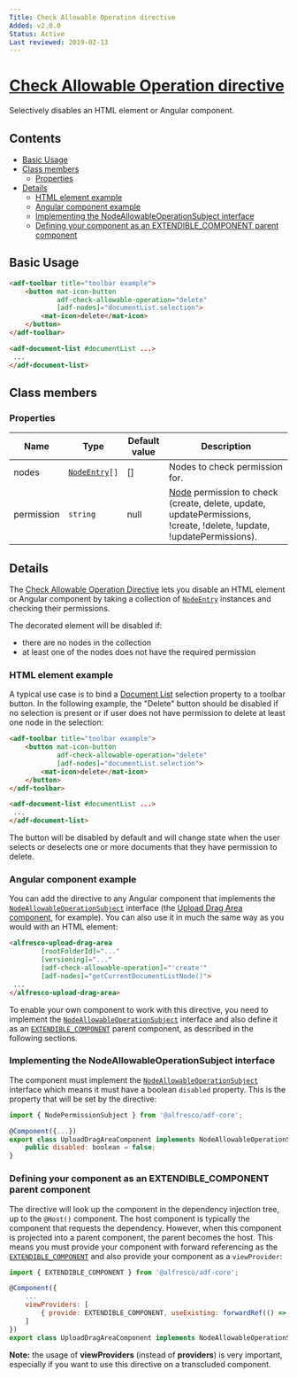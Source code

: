 ```yaml
---
Title: Check Allowable Operation directive
Added: v2.0.0
Status: Active
Last reviewed: 2019-02-13
---
```


# [Check Allowable Operation directive](../../../lib/core/directives/check-allowable-operation.directive.ts "Defined in check-allowable-operation.directive.ts")

Selectively disables an HTML element or Angular component.

## Contents

-   [Basic Usage](#basic-usage)
-   [Class members](#class-members)
    -   [Properties](#properties)
-   [Details](#details)
    -   [HTML element example](#html-element-example)
    -   [Angular component example](#angular-component-example)
    -   [Implementing the NodeAllowableOperationSubject interface](#implementing-the-nodeallowableoperationsubject-interface)
    -   [Defining your component as an EXTENDIBLE_COMPONENT parent component](#defining-your-component-as-an-extendible_component-parent-component)

## Basic Usage

```html
<adf-toolbar title="toolbar example">
    <button mat-icon-button
            adf-check-allowable-operation="delete"
            [adf-nodes]="documentList.selection">
        <mat-icon>delete</mat-icon>
    </button>
</adf-toolbar>

<adf-document-list #documentList ...>
 ...
</adf-document-list>
```

## Class members

### Properties

| Name | Type | Default value | Description |
| ---- | ---- | ------------- | ----------- |
| nodes | [`NodeEntry`](../../../node_modules/@alfresco/js-api/src/api/content-rest-api/model/nodeEntry.ts)`[]` | \[] | Nodes to check permission for. |
| permission | `string` | null | [Node](../../../node_modules/@alfresco/js-api/src/api/content-rest-api/model/node.ts) permission to check (create, delete, update, updatePermissions, !create, !delete, !update, !updatePermissions). |

## Details

The [Check Allowable Operation Directive](check-allowable-operation.directive.md) lets you disable an HTML element or Angular component
by taking a collection of [`NodeEntry`](../../../node_modules/@alfresco/js-api/src/api/content-rest-api/model/nodeEntry.ts) instances and checking their permissions.

The decorated element will be disabled if:

-   there are no nodes in the collection
-   at least one of the nodes does not have the required permission

### HTML element example

A typical use case is to bind a [Document List](../../content-services/document-list.component.md)
selection property to a toolbar button. In the following example, the "Delete" button should
be disabled if no selection is present or if user does not have permission to delete at least one node in the selection:

```html
<adf-toolbar title="toolbar example">
    <button mat-icon-button
            adf-check-allowable-operation="delete"
            [adf-nodes]="documentList.selection">
        <mat-icon>delete</mat-icon>
    </button>
</adf-toolbar>

<adf-document-list #documentList ...>
 ...
</adf-document-list>
```

The button will be disabled by default and will change state when the user selects or deselects
one or more documents that they have permission to delete.

### Angular component example

You can add the directive to any Angular component that implements the [`NodeAllowableOperationSubject`](../../../lib/core/directives/check-allowable-operation.directive.ts)
interface (the [Upload Drag Area component](../../content-services/upload-drag-area.component.md),
for example). You can also use it in much the same way as you would with an HTML element:

```html
<alfresco-upload-drag-area
        [rootFolderId]="..."
        [versioning]="..."
        [adf-check-allowable-operation]="'create'"
        [adf-nodes]="getCurrentDocumentListNode()">
 ...
</alfresco-upload-drag-area>
```

To enable your own component to work with this directive, you need to implement the
[`NodeAllowableOperationSubject`](../../../lib/core/directives/check-allowable-operation.directive.ts) interface and also define it as an
[`EXTENDIBLE_COMPONENT`](../../lib/core/interface/injection.tokens.ts)
parent component,
as described in the following sections.

### Implementing the NodeAllowableOperationSubject interface

The component must implement the [`NodeAllowableOperationSubject`](../../../lib/core/directives/check-allowable-operation.directive.ts) interface which means it must have a
boolean `disabled` property. This is the property that will be set by the directive:

```js
import { NodePermissionSubject } from '@alfresco/adf-core';

@Component({...})
export class UploadDragAreaComponent implements NodeAllowableOperationSubject {
    public disabled: boolean = false;
}
```

### Defining your component as an EXTENDIBLE_COMPONENT parent component

The directive will look up the component in the dependency injection tree,
up to the `@Host()` component. The host component is typically the component that requests
the dependency. However, when this component is projected into a parent component, the
parent becomes the host. This means you must provide your component with forward referencing
as the
[`EXTENDIBLE_COMPONENT`](../../lib/core/interface/injection.tokens.ts)
and also provide your component as a `viewProvider`:

```js
import { EXTENDIBLE_COMPONENT } from '@alfresco/adf-core';

@Component({
    ...
    viewProviders: [
        { provide: EXTENDIBLE_COMPONENT, useExisting: forwardRef(() => UploadDragAreaComponent)}
    ]
})
export class UploadDragAreaComponent implements NodeAllowableOperationSubject { ... }
```

**Note:** the usage of **viewProviders** (instead of **providers**) is very important, especially if you want to use this directive on a transcluded component.
